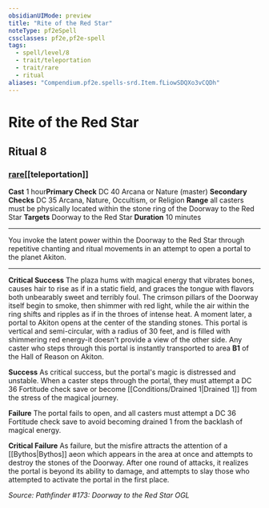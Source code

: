 ```yaml
---
obsidianUIMode: preview
title: "Rite of the Red Star"
noteType: pf2eSpell
cssclasses: pf2e,pf2e-spell
tags:
  - spell/level/8
  - trait/teleportation
  - trait/rare
  - ritual
aliases: "Compendium.pf2e.spells-srd.Item.fLiowSDQXo3vCQDh" 
---
```

# Rite of the Red Star   
## Ritual 8
### [rare](rare "Rare Rarity Trait")[[teleportation]]

**Cast** 1 hour**Primary Check** DC 40 Arcana or Nature (master)
**Secondary Checks** DC 35 Arcana, Nature, Occultism, or Religion
**Range** all casters must be physically located within the stone ring of the Doorway to the Red Star
**Targets** Doorway to the Red Star
**Duration** 10 minutes
* * * 
You invoke the latent power within the Doorway to the Red Star through repetitive chanting and ritual movements in an attempt to open a portal to the planet Akiton.

* * *

**Critical Success** The plaza hums with magical energy that vibrates bones, causes hair to rise as if in a static field, and graces the tongue with flavors both unbearably sweet and terribly foul. The crimson pillars of the Doorway itself begin to smoke, then shimmer with red light, while the air within the ring shifts and ripples as if in the throes of intense heat. A moment later, a portal to Akiton opens at the center of the standing stones. This portal is vertical and semi-circular, with a radius of 30 feet, and is filled with shimmering red energy-it doesn't provide a view of the other side. Any caster who steps through this portal is instantly transported to area **B1** of the Hall of Reason on Akiton.

**Success** As critical success, but the portal's magic is distressed and unstable. When a caster steps through the portal, they must attempt a DC 36 Fortitude check save or become [[Conditions/Drained 1|Drained 1]] from the stress of the magical journey.

**Failure** The portal fails to open, and all casters must attempt a DC 36 Fortitude check save to avoid becoming drained 1 from the backlash of magical energy.

**Critical Failure** As failure, but the misfire attracts the attention of a [[Bythos|Bythos]] aeon which appears in the area at once and attempts to destroy the stones of the Doorway. After one round of attacks, it realizes the portal is beyond its ability to damage, and attempts to slay those who attempted to activate the portal in the first place.

*Source: Pathfinder #173: Doorway to the Red Star*
*OGL*